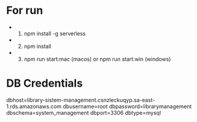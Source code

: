 # For run

- 1) npm install -g serverless
- 2) npm install
- 3) npm run start:mac (macos) or npm run start:win (windows) 

# DB Credentials
dbhost=library-sistem-management.csnzleckuqyp.sa-east-1.rds.amazonaws.com
dbusername=root
dbpassword=librarymanagement
dbschema=system_management
dbport=3306
dbtype=mysql
